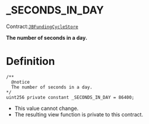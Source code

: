 # _SECONDS_IN_DAY

Contract:[`JBFundingCycleStore`](../)​‌

**The number of seconds in a day.**

# Definition

```solidity
/** 
  @notice 
  The number of seconds in a day.
*/
uint256 private constant _SECONDS_IN_DAY = 86400;
```

* This value cannot change.
* The resulting view function is private to this contract.
